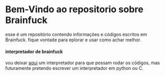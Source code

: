 # Bem-Vindo ao repositorio sobre Brainfuck

esse é um repositório contendo informações e códigos escritos em Brainfuck.
fique  vontade para eplorar e usar como achar melhor.

#### interpretador de brainfuck

vou deixar [aqui](https://sange.fi/esoteric/brainfuck/impl/interp/i.html) um interpretador para que possam rodar os códigos, mas futuramente pretendo escrever um interpretador em python ou C.
